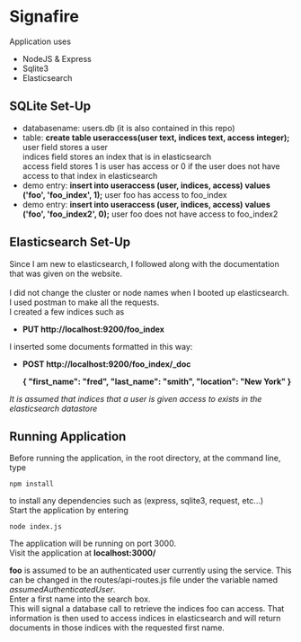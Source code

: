 Signafire
==========

Application uses
- NodeJS & Express
- Sqlite3
- Elasticsearch

SQLite Set-Up 
--------------
- databasename: users.db (it is also contained in this repo)
- table: **create table useraccess(user text, indices text, access integer);**
<br />user field stores a user
<br />indices field stores an index that is in elasticsearch
<br />access field stores 1 is user has access or 0 if the user does not have access to that index in elasticsearch
- demo entry: **insert into useraccess (user, indices, access) values ('foo', 'foo_index', 1);**
user foo has access to foo_index
- demo entry: **insert into useraccess (user, indices, access) values ('foo', 'foo_index2', 0);**
user foo does not have access to foo_index2


Elasticsearch Set-Up
--------------
Since I am new to elasticsearch, I followed along with the documentation that was given on the website.  
<br />I did not change the cluster or node names when I booted up elasticsearch.
<br />I used postman to make all the requests.
<br />I created a few indices such as 
- **PUT http://localhost:9200/foo_index**

I inserted some documents formatted in this way:
- **POST http://localhost:9200/foo_index/_doc**
	
	**{
		"first_name": "fred",
		"last_name": "smith",
		"location": "New York"
	}**

*It is assumed that indices that a user is given access to exists in the elasticsearch datastore*

Running Application
--------------
Before running the application, in the root directory, at the command line, type
	
	npm install
to install any dependencies such as (express, sqlite3, request, etc...)
<br />Start the application by entering 

	node index.js

The application will be running on port 3000.
<br />Visit the application at **localhost:3000/**

**foo** is assumed to be an authenticated user currently using the service. This can be changed in the routes/api-routes.js file under the 
variable named *assumedAuthenticatedUser*.
<br />Enter a first name into the search box. 
<br />This will signal a database call to retrieve the indices foo can access. That information is then 
used to access indices in elasticsearch and will return documents in those indices with the requested first name.

